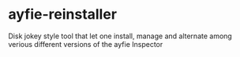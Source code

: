 # ayfie-reinstaller
Disk jokey style tool that let one install, manage and alternate among verious different versions of the ayfie Inspector
